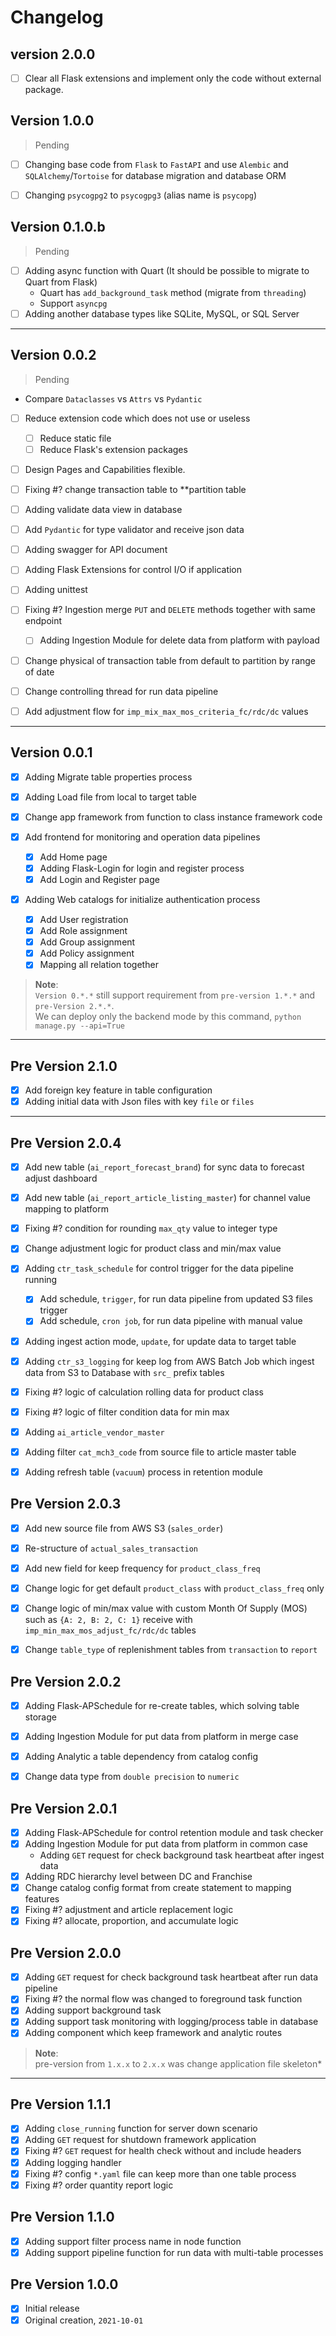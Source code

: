 Changelog
=========

version 2.0.0
-------------
* [ ] Clear all Flask extensions and implement only the code without external package.


Version 1.0.0
-------------

> Pending

* [ ] Changing base code from `Flask` to `FastAPI` and use `Alembic` and `SQLAlchemy`/`Tortoise` 
  for database migration and database ORM
* [ ] Changing `psycogpg2` to `psycogpg3` (alias name is `psycopg`)


Version 0.1.0.b
---------------

> Pending

* [ ] Adding async function with Quart (It should be possible to migrate to Quart from Flask)
    - Quart has `add_background_task` method (migrate from `threading`)
    - Support `asyncpg`
* [ ] Adding another database types like SQLite, MySQL, or SQL Server

---

Version 0.0.2
-------------

> Pending

* Compare `Dataclasses` vs `Attrs` vs `Pydantic`

* [ ] Reduce extension code which does not use or useless
    * [ ] Reduce static file
    * [ ] Reduce Flask's extension packages
  
* [ ] Design Pages and Capabilities flexible.

* [ ] Fixing #? change transaction table to **partition table
* [ ] Adding validate data view in database
* [ ] Add `Pydantic` for type validator and receive json data
* [ ] Adding swagger for API document
* [ ] Adding Flask Extensions for control I/O if application
* [ ] Adding unittest

* [ ] Fixing #? Ingestion merge `PUT` and `DELETE` methods together with same endpoint
    * [ ] Adding Ingestion Module for delete data from platform with payload
* [ ] Change physical of transaction table from default to partition by range of date
* [ ] Change controlling thread for run data pipeline
* [ ] Add adjustment flow for `imp_mix_max_mos_criteria_fc/rdc/dc` values

---

Version 0.0.1
-------------
  
* [x] Adding Migrate table properties process
* [x] Adding Load file from local to target table 
* [x] Change app framework from function to class instance framework code

* [x] Add frontend for monitoring and operation data pipelines
    * [x] Add Home page
    * [x] Adding Flask-Login for login and register process    
    * [x] Add Login and Register page
  
* [x] Adding Web catalogs for initialize authentication process
    * [x] Add User registration    
    * [x] Add Role assignment
    * [x] Add Group assignment
    * [x] Add Policy assignment
    * [x] Mapping all relation together

> **Note**: \
> `Version 0.*.*` still support requirement from `pre-version 1.*.*` and `pre-Version 2.*.*`. \
> We can deploy only the backend mode by this command, `python manage.py --api=True`

---

Pre Version 2.1.0
-----------------

* [x] Add foreign key feature in table configuration
* [x] Adding initial data with Json files with key `file` or `files`

---

Pre Version 2.0.4
-----------------

* [x] Add new table (`ai_report_forecast_brand`) for sync data to forecast adjust dashboard
* [x] Add new table (`ai_report_article_listing_master`) for channel value mapping to platform
* [x] Fixing #? condition for rounding `max_qty` value to integer type
* [x] Change adjustment logic for product class and min/max value
* [x] Adding `ctr_task_schedule` for control trigger for the data pipeline running
    * [x] Add schedule, `trigger`, for run data pipeline from updated S3 files trigger
    * [x] Add schedule, `cron job`, for run data pipeline with manual value
* [x] Adding ingest action mode, `update`, for update data to target table
* [x] Adding `ctr_s3_logging` for keep log from AWS Batch Job which ingest data from S3 to Database
  with `src_` prefix tables
* [x] Fixing #? logic of calculation rolling data for product class
* [x] Fixing #? logic of filter condition data for min max
* [x] Adding `ai_article_vendor_master`
* [x] Adding filter `cat_mch3_code` from source file to article master table
* [x] Adding refresh table (`vacuum`) process in retention module


Pre Version 2.0.3
-----------------
* [x] Add new source file from AWS S3 (`sales_order`)
* [x] Re-structure of `actual_sales_transaction`
* [x] Add new field for keep frequency for `product_class_freq`
* [x] Change logic for get default `product_class` with `product_class_freq` only
* [x] Change logic of min/max value with custom Month Of Supply (MOS) such as `{A: 2, B: 2, C: 1}`
  receive with `imp_min_max_mos_adjust_fc/rdc/dc` tables
* [x] Change `table_type` of replenishment tables from `transaction` to `report`


Pre Version 2.0.2
-----------------
* [x] Adding Flask-APSchedule for re-create tables, which solving table storage
* [x] Adding Ingestion Module for put data from platform in merge case
* [x] Adding Analytic a table dependency from catalog config
* [x] Change data type from `double precision` to `numeric`


Pre Version 2.0.1
-----------------
* [x] Adding Flask-APSchedule for control retention module and task checker
* [x] Adding Ingestion Module for put data from platform in common case
    * Adding `GET` request for check background task heartbeat after ingest data
* [x] Adding RDC hierarchy level between DC and Franchise
* [x] Change catalog config format from create statement to mapping features
* [x] Fixing #? adjustment and article replacement logic
* [x] Fixing #? allocate, proportion, and accumulate logic

Pre Version 2.0.0
-----------------

* [x] Adding `GET` request for check background task heartbeat after run data pipeline
* [x] Fixing #? the normal flow was changed to foreground task function
* [x] Adding support background task
* [x] Adding support task monitoring with logging/process table in database
* [x] Adding component which keep framework and analytic routes

> **Note**: \
> pre-version from `1.x.x` to `2.x.x` was change application file skeleton*

---

Pre Version 1.1.1
-----------------

* [x] Adding `close_running` function for server down scenario
* [x] Adding `GET` request for shutdown framework application
* [x] Fixing #? `GET` request for health check without and include headers
* [x] Adding logging handler
* [x] Fixing #? config `*.yaml` file can keep more than one table process
* [x] Fixing #? order quantity report logic

Pre Version 1.1.0
-----------------

* [x] Adding support filter process name in node function
* [x] Adding support pipeline function for run data with multi-table processes

Pre Version 1.0.0
-----------------

* [x] Initial release
* [x] Original creation, `2021-10-01`
